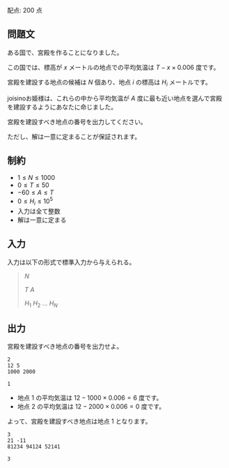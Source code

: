 配点: $200$ 点

## 問題文

ある国で、宮殿を作ることになりました。

この国では、標高が $x$ メートルの地点での平均気温は $T-x \times 0.006$ 度です。

宮殿を建設する地点の候補は $N$ 個あり、地点 $i$ の標高は $H_i$ メートルです。

joisinoお姫様は、これらの中から平均気温が $A$ 度に最も近い地点を選んで宮殿を建設するようにあなたに命じました。

宮殿を建設すべき地点の番号を出力してください。

ただし、解は一意に定まることが保証されます。

## 制約

- $1 \leq N \leq 1000$
- $0 \leq T \leq 50$
- $-60 \leq A \leq T$
- $0 \leq H_i \leq 10^5$
- 入力は全て整数
- 解は一意に定まる

## 入力

入力は以下の形式で標準入力から与えられる。

> $N$
> 
> $T$ $A$
> 
> $H_1$ $H_2$ $...$ $H_N$

## 出力

宮殿を建設すべき地点の番号を出力せよ。

```input1
2
12 5
1000 2000
```

```output1
1
```

- 地点 $1$ の平均気温は $12-1000 \times 0.006=6$ 度です。
- 地点 $2$ の平均気温は $12-2000 \times 0.006=0$ 度です。

よって、宮殿を建設すべき地点は地点 $1$ となります。

```input2
3
21 -11
81234 94124 52141
```

```output2
3
```